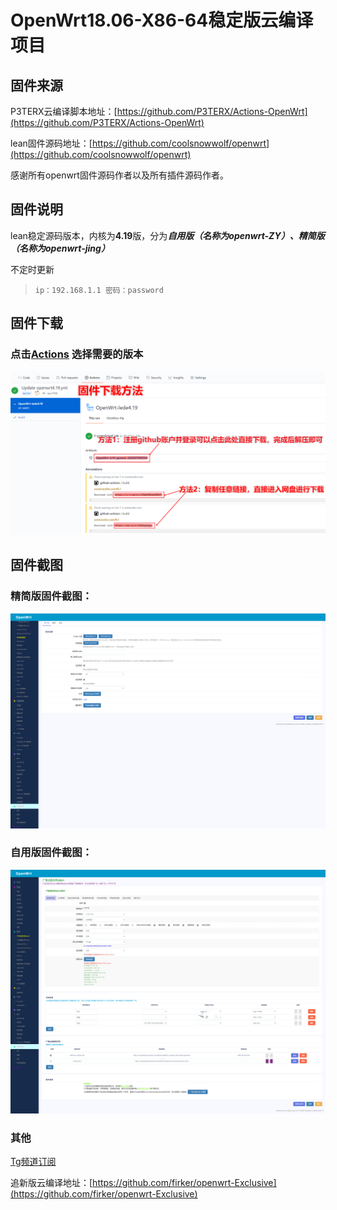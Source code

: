 # OpenWrt18.06-X86-64稳定版云编译项目

## 固件来源

P3TERX云编译脚本地址：[https://github.com/P3TERX/Actions-OpenWrt](https://github.com/P3TERX/Actions-OpenWrt)

lean固件源码地址：[https://github.com/coolsnowwolf/openwrt](https://github.com/coolsnowwolf/openwrt)

感谢所有openwrt固件源码作者以及所有插件源码作者。

## 固件说明

lean稳定源码版本，内核为**4.19**版，分为***自用版（名称为openwrt-ZY）、精简版（名称为openwrt-jing）***

不定时更新

> `ip：192.168.1.1 密码：password`

## 固件下载

### 点击[Actions](https://github.com/firkerword/openwrt-stable-version/actions)  选择需要的版本
![avatar](boc/c.png)

## 固件截图

### 精简版固件截图：
![avatar](boc/a.png)
### 自用版固件截图：
![avatar](boc/b.png)

### 其他

[Tg频道订阅](https://t.me/zhinengchaoshenzhe)

追新版云编译地址：[https://github.com/firker/openwrt-Exclusive](https://github.com/firker/openwrt-Exclusive)




